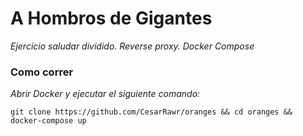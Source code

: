 # A Hombros de Gigantes
_Ejercicio saludar dividido. Reverse proxy. Docker Compose_

### Como correr

_Abrir Docker y ejecutar el siguiente comando:_
```
git clone https://github.com/CesarRawr/oranges && cd oranges && docker-compose up
```
